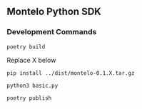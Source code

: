 ## Montelo Python SDK

### Development Commands

`poetry build`

Replace X below

`pip install ../dist/montelo-0.1.X.tar.gz`

`python3 basic.py`

`poetry publish`
